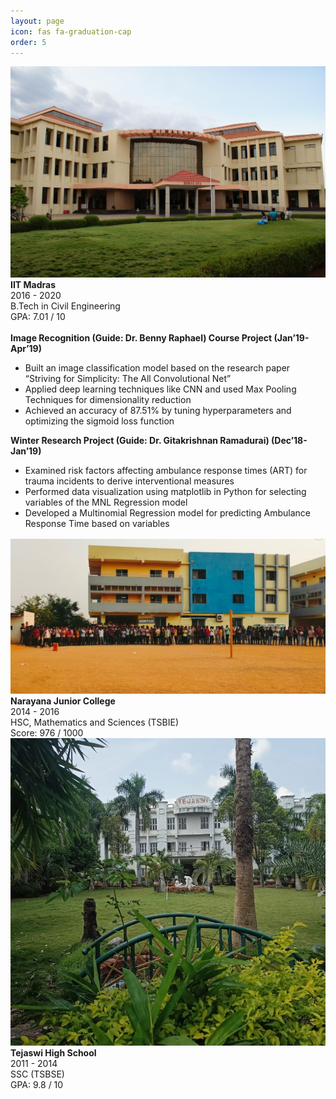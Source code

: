 ```yaml
---
layout: page
icon: fas fa-graduation-cap
order: 5
---
```


<link rel="stylesheet" href="../assets/css/custom-education.css">

<div class="edu-timeline">

  <div class="edu-entry">
    <img src="../assets/images/iitmadras.jpeg" alt="IIT Madras">
    <div class="edu-content">
      <strong>IIT Madras</strong>  <br>
      2016 - 2020  <br>
      B.Tech in Civil Engineering  <br>
      GPA: 7.01 / 10
      <br><br>
      <b>Image Recognition (Guide: Dr. Benny Raphael) Course Project (Jan’19-Apr’19)</b>
      <ul>
        <li>Built an image classification model based on the research paper “Striving for Simplicity: The All Convolutional Net”</li>
        <li>Applied deep learning techniques like CNN and used Max Pooling Techniques for dimensionality reduction</li>
        <li>Achieved an accuracy of 87.51% by tuning hyperparameters and optimizing the sigmoid loss function</li>
      </ul>
      <b>Winter Research Project (Guide: Dr. Gitakrishnan Ramadurai) (Dec’18-Jan’19)</b>
      <ul>
        <li>Examined risk factors affecting ambulance response times (ART) for trauma incidents to derive interventional measures</li>
        <li>Performed data visualization using matplotlib in Python for selecting variables of the MNL Regression model</li>
        <li>Developed a Multinomial Regression model for predicting Ambulance Response Time based on variables</li>
      </ul>
    </div>
  </div>

  <div class="edu-entry reverse">
    <img src="../assets/images/narayana.jpeg" alt="Narayana Junior College">
    <div class="edu-content">
      <strong>Narayana Junior College</strong>  <br>
      2014 - 2016  <br>
      HSC, Mathematics and Sciences (TSBIE)  <br>
      Score: 976 / 1000
    </div>
  </div>

  <div class="edu-entry">
    <img src="../assets/images/tejaswi.jpeg" alt="Tejaswi High School">
    <div class="edu-content">
      <strong>Tejaswi High School</strong>  <br>
      2011 - 2014  <br>
      SSC (TSBSE)  <br>
      GPA: 9.8 / 10
    </div>
  </div>

</div>
